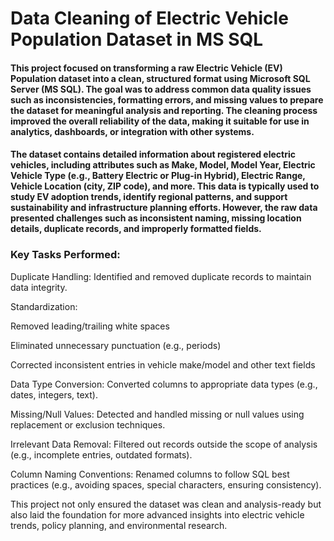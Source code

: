 # Data Cleaning of Electric Vehicle Population Dataset in MS SQL

#### This project focused on transforming a raw Electric Vehicle (EV) Population dataset into a clean, structured format using Microsoft SQL Server (MS SQL). The goal was to address common data quality issues such as inconsistencies, formatting errors, and missing values to prepare the dataset for meaningful analysis and reporting. The cleaning process improved the overall reliability of the data, making it suitable for use in analytics, dashboards, or integration with other systems.

#### The dataset contains detailed information about registered electric vehicles, including attributes such as Make, Model, Model Year, Electric Vehicle Type (e.g., Battery Electric or Plug-in Hybrid), Electric Range, Vehicle Location (city, ZIP code), and more. This data is typically used to study EV adoption trends, identify regional patterns, and support sustainability and infrastructure planning efforts. However, the raw data presented challenges such as inconsistent naming, missing location details, duplicate records, and improperly formatted fields.

### Key Tasks Performed:

Duplicate Handling: Identified and removed duplicate records to maintain data integrity.

Standardization:

Removed leading/trailing white spaces

Eliminated unnecessary punctuation (e.g., periods)

Corrected inconsistent entries in vehicle make/model and other text fields

Data Type Conversion: Converted columns to appropriate data types (e.g., dates, integers, text).

Missing/Null Values: Detected and handled missing or null values using replacement or exclusion techniques.

Irrelevant Data Removal: Filtered out records outside the scope of analysis (e.g., incomplete entries, outdated formats).

Column Naming Conventions: Renamed columns to follow SQL best practices (e.g., avoiding spaces, special characters, ensuring consistency).

This project not only ensured the dataset was clean and analysis-ready but also laid the foundation for more advanced insights into electric vehicle trends, policy planning, and environmental research.


